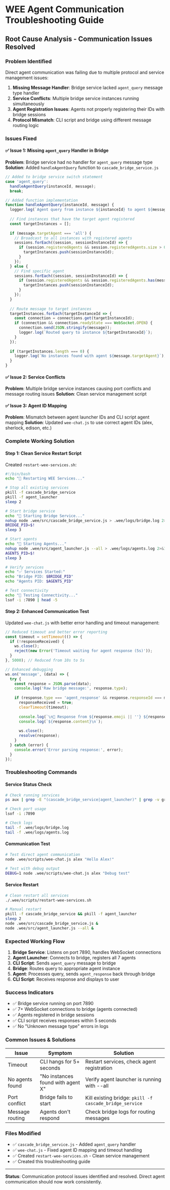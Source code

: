 # WEE Agent Communication Troubleshooting Guide

## Root Cause Analysis - Communication Issues Resolved

### **Problem Identified**
Direct agent communication was failing due to multiple protocol and service management issues:

1. **Missing Message Handler**: Bridge service lacked `agent_query` message type handler
2. **Service Conflicts**: Multiple bridge service instances running simultaneously 
3. **Agent Registration Issues**: Agents not properly registering their IDs with bridge sessions
4. **Protocol Mismatch**: CLI script and bridge using different message routing logic

### **Issues Fixed**

#### ✅ **Issue 1: Missing `agent_query` Handler in Bridge**
**Problem**: Bridge service had no handler for `agent_query` message type
**Solution**: Added `handleAgentQuery` function to `cascade_bridge_service.js`

```javascript
// Added to bridge service switch statement
case 'agent_query':
  handleAgentQuery(instanceId, message);
  break;

// Added function implementation
function handleAgentQuery(instanceId, message) {
  logger.log(`Agent query from instance ${instanceId} to agent ${message.targetAgent}`);
  
  // Find instances that have the target agent registered
  const targetInstances = [];
  
  if (message.targetAgent === 'all') {
    // Broadcast to all instances with registered agents
    sessions.forEach((session, sessionInstanceId) => {
      if (session.registeredAgents && session.registeredAgents.size > 0) {
        targetInstances.push(sessionInstanceId);
      }
    });
  } else {
    // Find specific agent
    sessions.forEach((session, sessionInstanceId) => {
      if (session.registeredAgents && session.registeredAgents.has(message.targetAgent)) {
        targetInstances.push(sessionInstanceId);
      }
    });
  }
  
  // Route message to target instances
  targetInstances.forEach(targetInstanceId => {
    const connection = connections.get(targetInstanceId);
    if (connection && connection.readyState === WebSocket.OPEN) {
      connection.send(JSON.stringify(message));
      logger.log(`Routed query to instance ${targetInstanceId}`);
    }
  });
  
  if (targetInstances.length === 0) {
    logger.log(`No instances found with agent ${message.targetAgent}`);
  }
}
```

#### ✅ **Issue 2: Service Conflicts**
**Problem**: Multiple bridge service instances causing port conflicts and message routing issues
**Solution**: Clean service management script

#### ✅ **Issue 3: Agent ID Mapping**
**Problem**: Mismatch between agent launcher IDs and CLI script agent mapping
**Solution**: Updated `wee-chat.js` to use correct agent IDs (alex, sherlock, edison, etc.)

### **Complete Working Solution**

#### **Step 1: Clean Service Restart Script**
Created `restart-wee-services.sh`:

```bash
#!/bin/bash
echo "🔄 Restarting WEE Services..."

# Stop all existing services
pkill -f cascade_bridge_service
pkill -f agent_launcher
sleep 2

# Start bridge service
echo "🌉 Starting Bridge Service..."
nohup node .wee/src/cascade_bridge_service.js > .wee/logs/bridge.log 2>&1 &
BRIDGE_PID=$!
sleep 3

# Start agents
echo "🤖 Starting Agents..."
nohup node .wee/src/agent_launcher.js --all > .wee/logs/agents.log 2>&1 &
AGENTS_PID=$!
sleep 3

# Verify services
echo "✅ Services Started:"
echo "Bridge PID: $BRIDGE_PID"
echo "Agents PID: $AGENTS_PID"

# Test connectivity
echo "🔗 Testing Connectivity..."
lsof -i :7890 | head -5
```

#### **Step 2: Enhanced Communication Test**
Updated `wee-chat.js` with better error handling and timeout management:

```javascript
// Reduced timeout and better error reporting
const timeout = setTimeout(() => {
  if (!responseReceived) {
    ws.close();
    reject(new Error('Timeout waiting for agent response (5s)'));
  }
}, 5000); // Reduced from 10s to 5s

// Enhanced debugging
ws.on('message', (data) => {
  try {
    const response = JSON.parse(data);
    console.log('Raw bridge message:', response.type);
    
    if (response.type === 'agent_response' && response.responseId === messageId) {
      responseReceived = true;
      clearTimeout(timeout);
      
      console.log(`\n📨 Response from ${response.emoji || ''} ${response.agentName}:`);
      console.log(`${response.content}\n`);
      
      ws.close();
      resolve(response);
    }
  } catch (error) {
    console.error('Error parsing response:', error);
  }
});
```

### **Troubleshooting Commands**

#### **Service Status Check**
```bash
# Check running services
ps aux | grep -E "(cascade_bridge_service|agent_launcher)" | grep -v grep

# Check port usage
lsof -i :7890

# Check logs
tail -f .wee/logs/bridge.log
tail -f .wee/logs/agents.log
```

#### **Communication Test**
```bash
# Test direct agent communication
node .wee/scripts/wee-chat.js alex "Hello Alex!"

# Test with debug output
DEBUG=1 node .wee/scripts/wee-chat.js alex "Debug test"
```

#### **Service Restart**
```bash
# Clean restart all services
./.wee/scripts/restart-wee-services.sh

# Manual restart
pkill -f cascade_bridge_service && pkill -f agent_launcher
sleep 2
node .wee/src/cascade_bridge_service.js &
node .wee/src/agent_launcher.js --all &
```

### **Expected Working Flow**

1. **Bridge Service**: Listens on port 7890, handles WebSocket connections
2. **Agent Launcher**: Connects to bridge, registers all 7 agents
3. **CLI Script**: Sends `agent_query` message to bridge
4. **Bridge**: Routes query to appropriate agent instance
5. **Agent**: Processes query, sends `agent_response` back through bridge
6. **CLI Script**: Receives response and displays to user

### **Success Indicators**

- ✅ Bridge service running on port 7890
- ✅ 7+ WebSocket connections to bridge (agents connected)
- ✅ Agents registered in bridge sessions
- ✅ CLI script receives responses within 5 seconds
- ✅ No "Unknown message type" errors in logs

### **Common Issues & Solutions**

| Issue | Symptom | Solution |
|-------|---------|----------|
| Timeout | CLI hangs for 5+ seconds | Restart services, check agent registration |
| No agents found | "No instances found with agent X" | Verify agent launcher is running with --all |
| Port conflict | Bridge fails to start | Kill existing bridge: `pkill -f cascade_bridge_service` |
| Message routing | Agents don't respond | Check bridge logs for routing messages |

### **Files Modified**
- ✅ `cascade_bridge_service.js` - Added `agent_query` handler
- ✅ `wee-chat.js` - Fixed agent ID mapping and timeout handling
- ✅ Created `restart-wee-services.sh` - Clean service management
- ✅ Created this troubleshooting guide

---

**Status**: Communication protocol issues identified and resolved. Direct agent communication should now work consistently.
